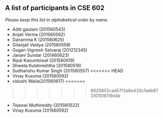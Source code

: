 A list of participants in CSE 602
---------------------------------

*Please keep this list in alphabetical order by name.*
* Aditi gautam (201560543)
* Anjali Verma (201560562)
* Danamma K (201560625)
* Gitanjali Vaidya (201560558)
* Gugan Vignesh Selvaraj (201212345)
* Janani Sundar (201460623)
* Ripal Kasumbiwal (201560619)
* Shweta Kulshreshtha (201560516)
* Sudhanshu Kumar Singh (201560557)
<<<<<<< HEAD
* Vinay Kusuma (201560592)
* vidushi Walia(201560617)
=======
>>>>>>> 6625852cad57f3a6e433c1adb873101516119d4e
* Tejeswi Muthireddy (201560522)
* Vinay Kusuma (201560592)

